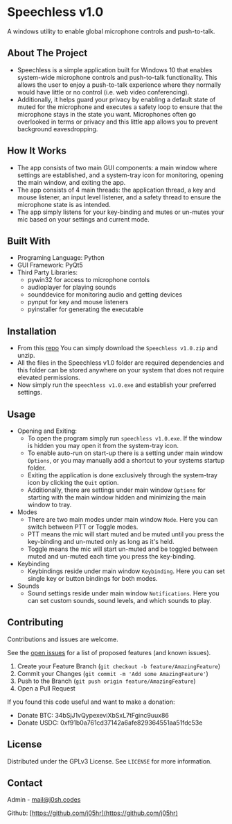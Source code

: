 
# Speechless v1.0
A windows utility to enable global microphone controls and push-to-talk.


## About The Project

- Speechless is a simple application built for Windows 10 that enables system-wide microphone controls and push-to-talk functionality. 
This allows the user to enjoy a push-to-talk experience where they normally would have little or no control (i.e. web video conferencing).
- Additionally, it helps guard your privacy by enabling a default state of muted for the microphone and executes a safety loop to ensure that the microphone stays in the state you want. Microphones often go overlooked in terms or privacy and this little app allows you to prevent background eavesdropping.  


## How It Works

- The app consists of two main GUI components: a main window where settings are established, and a system-tray icon for monitoring, opening the main window, and exiting the app.
- The app consists of 4 main threads: the application thread, a key and mouse listener, an input level listener, and a safety thread to ensure the microphone state is as intended. 
- The app simply listens for your key-binding and mutes or un-mutes your mic based on your settings and current mode.


## Built With

* Programing Language: Python
* GUI Framework: PyQt5
* Third Party Libraries:
  - pywin32 for access to microphone contols
  - audioplayer for playing sounds
  - sounddevice for monitoring audio and getting devices
  - pynput for key and mouse listeners
  - pyinstaller for generating the executable


## Installation
- From this [repo](https://github.com/j05hr/Speechless) You can simply download the ```Speechless v1.0.zip``` and unzip.
- All the files in the Speechless v1.0 folder are required dependencies and this folder can be stored anywhere on your system that does not require elevated permissions.
- Now simply run the ```speechless v1.0.exe``` and establish your preferred settings.


## Usage

- Opening and Exiting:
  - To open the program simply run ```speechless v1.0.exe```. If the window is hidden you may open it from the system-tray icon.
  - To enable auto-run on start-up there is a setting under main window ```Options```, or you may manually add a shortcut to your systems startup folder.
  - Exiting the application is done exclusively through the system-tray icon by clicking the ```Quit``` option.
  - Additionally, there are settings under main window ```Options``` for starting with the main window hidden and minimizing the main window to tray.
- Modes
  - There are two main modes under main window ```Mode```. Here you can switch between PTT or Toggle modes.
  - PTT means the mic will start muted and be muted until you press the key-binding and un-muted only as long as it's held.
  - Toggle means the mic will start un-muted and be toggled between muted and un-muted each time you press the key-binding.
- Keybinding
  - Keybindings reside under main window ```Keybinding```. Here you can set single key or button bindings for both modes.
- Sounds
  - Sound settings reside under main window ```Notifications```. Here you can set custom sounds, sound levels, and which sounds to play.
## Contributing

Contributions and issues are welcome.

See the [open issues](https://github.com/j05hr/Speechless/issues) for a list of proposed features (and known issues).

1. Create your Feature Branch (`git checkout -b feature/AmazingFeature`)
2. Commit your Changes (`git commit -m 'Add some AmazingFeature'`)
3. Push to the Branch (`git push origin feature/AmazingFeature`)
4. Open a Pull Request

If you found this code useful and want to make a donation:
- Donate BTC:  34bSjJ1vQypexeviXbSxL7tFginc9uux86
- Donate USDC: 0xf91b0a761cd37142a6afe829364551aa51fdc53e

## License

Distributed under the GPLv3 License. See `LICENSE` for more information.


## Contact

Admin - mail@j0sh.codes

Github: [https://github.com/j05hr](https://github.com/j05hr)
